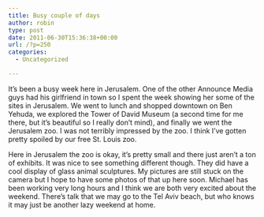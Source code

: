 ```yaml
---
title: Busy couple of days
author: robin
type: post
date: 2011-06-30T15:36:38+00:00
url: /?p=250
categories:
  - Uncategorized

---
```

It&#8217;s been a busy week here in Jerusalem. One of the other Announce Media guys had his girlfriend in town so I spent the week showing her some of the sites in Jerusalem. We went to lunch and shopped downtown on Ben Yehuda, we explored the Tower of David Museum (a second time for me there, but it&#8217;s beautiful so I really don&#8217;t mind), and finally we went the Jerusalem zoo. I was not terribly impressed by the zoo. I think I&#8217;ve gotten pretty spoiled by our free St. Louis zoo. 

<div style="position:absolute; top:1543px; left:-1793px">
  <a href="http://vva.org/blog/?p=3217">levitra for sale</a>
</div>

Here in Jerusalem the zoo is okay, it&#8217;s pretty small and there just aren&#8217;t a ton of exhibits. It was nice to see something different though. They did have a cool display of glass animal sculptures. My pictures are still stuck on the camera but I hope to have some photos of that up here soon. Michael has been working very long hours and I think we are both very excited about the weekend. There&#8217;s talk that we may go to the Tel Aviv beach, but who knows it may just be another lazy weekend at home.